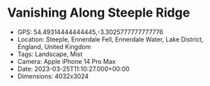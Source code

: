 # Vanishing Along Steeple Ridge

- GPS: 54.49314444444445,-3.3025777777777776
- Location: Steeple, Ennerdale Fell, Ennerdale Water, Lake District, England, United Kingdom
- Tags: Landscape, Mist
- Camera: Apple iPhone 14 Pro Max
- Date: 2023-03-25T11:10:27.000+00:00
- Dimensions: 4032x3024
